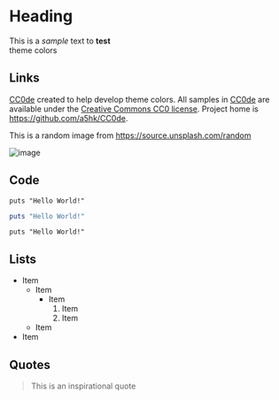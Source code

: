 # Heading

This is a _sample_ text to **test** <br>theme colors

## Links

[CC0de][1] created to help develop theme colors. All samples in [CC0de][1] are available under the [Creative Commons CC0 license](https://creativecommons.org/publicdomain/zero/1.0/). Project home is <https://github.com/a5hk/CC0de>.

This is a random image from https://source.unsplash.com/random

![image](https://source.unsplash.com/random)

## Code

`puts "Hello World!"`

```ruby
puts "Hello World!"
```

    puts "Hello World!"

## Lists

- Item
  - Item
    - Item
      1. Item
      2. Item
  - Item
- Item

## Quotes

> This is an inspirational quote

[1]: https://github.com/a5hk/CC0de
